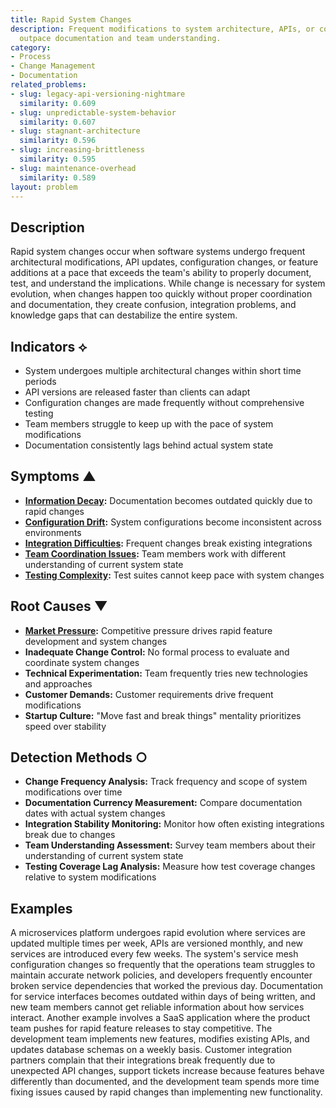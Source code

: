 ```yaml
---
title: Rapid System Changes
description: Frequent modifications to system architecture, APIs, or core functionality
  outpace documentation and team understanding.
category:
- Process
- Change Management
- Documentation
related_problems:
- slug: legacy-api-versioning-nightmare
  similarity: 0.609
- slug: unpredictable-system-behavior
  similarity: 0.607
- slug: stagnant-architecture
  similarity: 0.596
- slug: increasing-brittleness
  similarity: 0.595
- slug: maintenance-overhead
  similarity: 0.589
layout: problem
---
```


## Description

Rapid system changes occur when software systems undergo frequent architectural modifications, API updates, configuration changes, or feature additions at a pace that exceeds the team's ability to properly document, test, and understand the implications. While change is necessary for system evolution, when changes happen too quickly without proper coordination and documentation, they create confusion, integration problems, and knowledge gaps that can destabilize the entire system.

## Indicators ⟡

- System undergoes multiple architectural changes within short time periods
- API versions are released faster than clients can adapt
- Configuration changes are made frequently without comprehensive testing
- Team members struggle to keep up with the pace of system modifications
- Documentation consistently lags behind actual system state

## Symptoms ▲

- **[Information Decay](information-decay.md):** Documentation becomes outdated quickly due to rapid changes
- **[Configuration Drift](configuration-drift.md):** System configurations become inconsistent across environments
- **[Integration Difficulties](integration-difficulties.md):** Frequent changes break existing integrations
- **[Team Coordination Issues](team-coordination-issues.md):** Team members work with different understanding of current system state
- **[Testing Complexity](testing-complexity.md):** Test suites cannot keep pace with system changes

## Root Causes ▼

- **[Market Pressure](market-pressure.md):** Competitive pressure drives rapid feature development and system changes
- **Inadequate Change Control:** No formal process to evaluate and coordinate system changes
- **Technical Experimentation:** Team frequently tries new technologies and approaches
- **Customer Demands:** Customer requirements drive frequent modifications
- **Startup Culture:** "Move fast and break things" mentality prioritizes speed over stability

## Detection Methods ○

- **Change Frequency Analysis:** Track frequency and scope of system modifications over time
- **Documentation Currency Measurement:** Compare documentation dates with actual system changes
- **Integration Stability Monitoring:** Monitor how often existing integrations break due to changes
- **Team Understanding Assessment:** Survey team members about their understanding of current system state
- **Testing Coverage Lag Analysis:** Measure how test coverage changes relative to system modifications

## Examples

A microservices platform undergoes rapid evolution where services are updated multiple times per week, APIs are versioned monthly, and new services are introduced every few weeks. The system's service mesh configuration changes so frequently that the operations team struggles to maintain accurate network policies, and developers frequently encounter broken service dependencies that worked the previous day. Documentation for service interfaces becomes outdated within days of being written, and new team members cannot get reliable information about how services interact. Another example involves a SaaS application where the product team pushes for rapid feature releases to stay competitive. The development team implements new features, modifies existing APIs, and updates database schemas on a weekly basis. Customer integration partners complain that their integrations break frequently due to unexpected API changes, support tickets increase because features behave differently than documented, and the development team spends more time fixing issues caused by rapid changes than implementing new functionality.